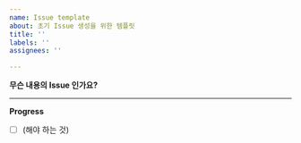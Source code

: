 ```yaml
---
name: Issue template
about: 초기 Issue 생성을 위한 템플릿
title: ''
labels: ''
assignees: ''

---
```


**무슨 내용의 Issue 인가요?**

---
**Progress**
- [ ] (해야 하는 것)
